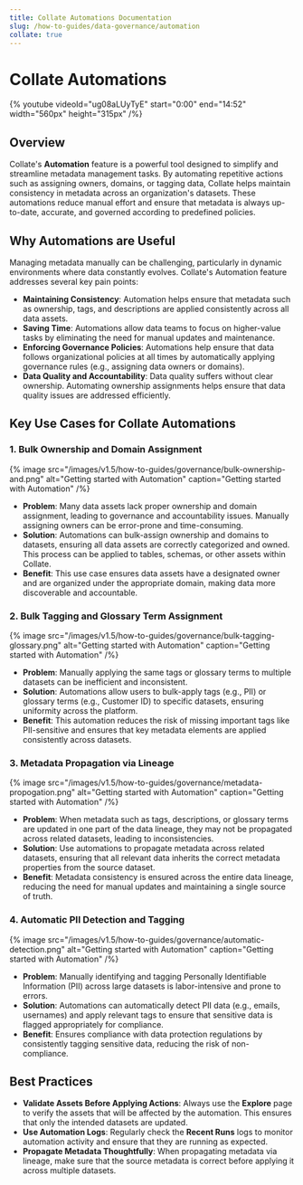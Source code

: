 ```yaml
---
title: Collate Automations Documentation
slug: /how-to-guides/data-governance/automation
collate: true
---
```


# Collate Automations

{% youtube videoId="ug08aLUyTyE" start="0:00" end="14:52" width="560px" height="315px" /%}

## Overview

Collate's **Automation** feature is a powerful tool designed to simplify and streamline metadata management tasks. By automating repetitive actions such as assigning owners, domains, or tagging data, Collate helps maintain consistency in metadata across an organization's datasets. These automations reduce manual effort and ensure that metadata is always up-to-date, accurate, and governed according to predefined policies.

## Why Automations are Useful

Managing metadata manually can be challenging, particularly in dynamic environments where data constantly evolves. Collate's Automation feature addresses several key pain points:

- **Maintaining Consistency**: Automation helps ensure that metadata such as ownership, tags, and descriptions are applied consistently across all data assets.
- **Saving Time**: Automations allow data teams to focus on higher-value tasks by eliminating the need for manual updates and maintenance.
- **Enforcing Governance Policies**: Automations help ensure that data follows organizational policies at all times by automatically applying governance rules (e.g., assigning data owners or domains).
- **Data Quality and Accountability**: Data quality suffers without clear ownership. Automating ownership assignments helps ensure that data quality issues are addressed efficiently.

## Key Use Cases for Collate Automations

### 1. Bulk Ownership and Domain Assignment

{% image
src="/images/v1.5/how-to-guides/governance/bulk-ownership-and.png"
alt="Getting started with Automation"
caption="Getting started with Automation"
/%}

- **Problem**: Many data assets lack proper ownership and domain assignment, leading to governance and accountability issues. Manually assigning owners can be error-prone and time-consuming.
- **Solution**: Automations can bulk-assign ownership and domains to datasets, ensuring all data assets are correctly categorized and owned. This process can be applied to tables, schemas, or other assets within Collate.
- **Benefit**: This use case ensures data assets have a designated owner and are organized under the appropriate domain, making data more discoverable and accountable.

### 2. Bulk Tagging and Glossary Term Assignment

{% image
src="/images/v1.5/how-to-guides/governance/bulk-tagging-glossary.png"
alt="Getting started with Automation"
caption="Getting started with Automation"
/%}

- **Problem**: Manually applying the same tags or glossary terms to multiple datasets can be inefficient and inconsistent.
- **Solution**: Automations allow users to bulk-apply tags (e.g., PII) or glossary terms (e.g., Customer ID) to specific datasets, ensuring uniformity across the platform.
- **Benefit**: This automation reduces the risk of missing important tags like PII-sensitive and ensures that key metadata elements are applied consistently across datasets.

### 3. Metadata Propagation via Lineage

{% image
src="/images/v1.5/how-to-guides/governance/metadata-propogation.png"
alt="Getting started with Automation"
caption="Getting started with Automation"
/%}

- **Problem**: When metadata such as tags, descriptions, or glossary terms are updated in one part of the data lineage, they may not be propagated across related datasets, leading to inconsistencies.
- **Solution**: Use automations to propagate metadata across related datasets, ensuring that all relevant data inherits the correct metadata properties from the source dataset.
- **Benefit**: Metadata consistency is ensured across the entire data lineage, reducing the need for manual updates and maintaining a single source of truth.

### 4. Automatic PII Detection and Tagging

{% image
src="/images/v1.5/how-to-guides/governance/automatic-detection.png"
alt="Getting started with Automation"
caption="Getting started with Automation"
/%}

- **Problem**: Manually identifying and tagging Personally Identifiable Information (PII) across large datasets is labor-intensive and prone to errors.
- **Solution**: Automations can automatically detect PII data (e.g., emails, usernames) and apply relevant tags to ensure that sensitive data is flagged appropriately for compliance.
- **Benefit**: Ensures compliance with data protection regulations by consistently tagging sensitive data, reducing the risk of non-compliance.

## Best Practices

- **Validate Assets Before Applying Actions**: Always use the **Explore** page to verify the assets that will be affected by the automation. This ensures that only the intended datasets are updated.
- **Use Automation Logs**: Regularly check the **Recent Runs** logs to monitor automation activity and ensure that they are running as expected.
- **Propagate Metadata Thoughtfully**: When propagating metadata via lineage, make sure that the source metadata is correct before applying it across multiple datasets.
